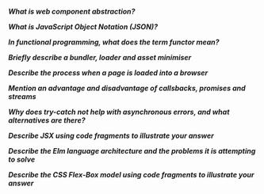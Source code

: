 **_What is web component abstraction?_**


**_What is JavaScript Object Notation (JSON)?_**


**_In functional programming, what does the term functor mean?_**


**_Briefly describe a bundler, loader and asset minimiser_**


**_Describe the process when a page is loaded into a browser_**


**_Mention an advantage and disadvantage of callsbacks, promises and streams_**


**_Why does try-catch not help with asynchronous errors, and what alternatives
are there?_**


**_Describe JSX using code fragments to illustrate your answer_**


**_Describe the Elm language architecture and the problems it is attempting to
solve_**


**_Describe the CSS Flex-Box model using code fragments to illustrate your
answer_**

